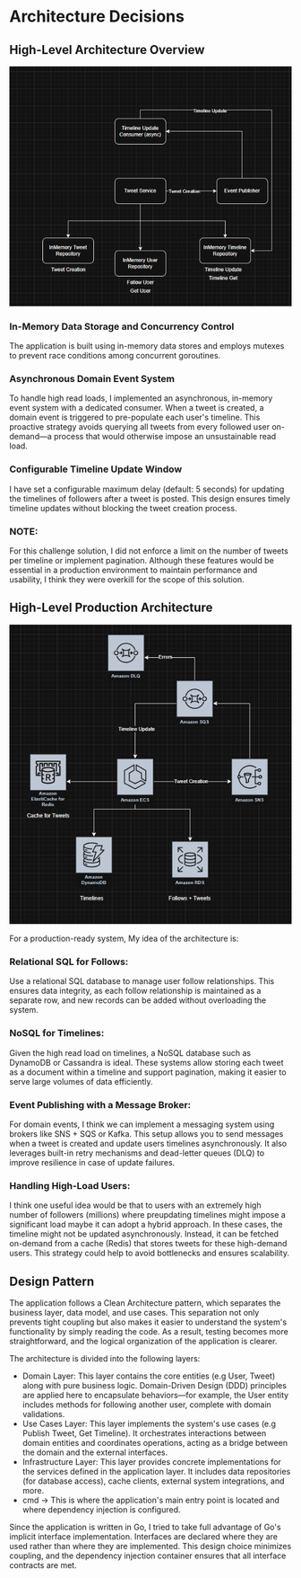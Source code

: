 # Architecture Decisions

## High-Level Architecture Overview

![architecture_project.png](architecture_project.png)

### In-Memory Data Storage and Concurrency Control
The application is built using in-memory data stores and employs mutexes to prevent race conditions among concurrent goroutines.

### Asynchronous Domain Event System
To handle high read loads, I implemented an asynchronous, in-memory event system with a dedicated consumer. When a tweet is created, a domain event is triggered to pre-populate each user's timeline. This proactive strategy avoids querying all tweets from every followed user on-demand—a process that would otherwise impose an unsustainable read load.

### Configurable Timeline Update Window
I have set a configurable maximum delay (default: 5 seconds) for updating the timelines of followers after a tweet is posted. This design ensures timely timeline updates without blocking the tweet creation process.

### NOTE:
For this challenge solution, I did not enforce a limit on the number of tweets per timeline or implement pagination. Although these features would be essential in a production environment to maintain performance and usability, I think they were overkill for the scope of this solution.

## High-Level Production Architecture

![architecture_productive.png](architecture_productive.png)

For a production-ready system, My idea of the architecture is:

### Relational SQL for Follows:
Use a relational SQL database to manage user follow relationships. This ensures data integrity, as each follow relationship is maintained as a separate row, and new records can be added without overloading the system.

### NoSQL for Timelines:
Given the high read load on timelines, a NoSQL database such as DynamoDB or Cassandra is ideal. These systems allow storing each tweet as a document within a timeline and support pagination, making it easier to serve large volumes of data efficiently.

### Event Publishing with a Message Broker:
For domain events, I think we can implement a messaging system using brokers like SNS + SQS or Kafka. This setup allows you to send messages when a tweet is created and update users timelines asynchronously. It also leverages built-in retry mechanisms and dead-letter queues (DLQ) to improve resilience in case of update failures.

### Handling High-Load Users:
I think one useful idea would be that to users with an extremely high number of followers (millions) where preupdating timelines might impose a significant load maybe it can adopt a hybrid approach. In these cases, the timeline might not be updated asynchronously. Instead, it can be fetched on-demand from a cache (Redis) that stores tweets for these high-demand users. This strategy could help to avoid bottlenecks and ensures scalability.

## Design Pattern

The application follows a Clean Architecture pattern, which separates the business layer, data model, and use cases. This separation not only prevents tight coupling but also makes it easier to understand the system's functionality by simply reading the code. As a result, testing becomes more straightforward, and the logical organization of the application is clearer.

The architecture is divided into the following layers:

* Domain Layer:
  This layer contains the core entities (e.g User, Tweet) along with pure business logic. Domain-Driven Design (DDD) principles are applied here to encapsulate behaviors—for example, the User entity includes methods for following another user, complete with domain validations.
* Use Cases Layer:
  This layer implements the system's use cases (e.g Publish Tweet, Get Timeline). It orchestrates interactions between domain entities and coordinates operations, acting as a bridge between the domain and the external interfaces.
* Infrastructure Layer:
  This layer provides concrete implementations for the services defined in the application layer. It includes data repositories (for database access), cache clients, external system integrations, and more.
* cmd -> This is where the application's main entry point is located and where dependency injection is configured.

Since the application is written in Go, I tried to take full advantage of Go's implicit interface implementation. Interfaces are declared where they are used rather than where they are implemented. This design choice minimizes coupling, and the dependency injection container ensures that all interface contracts are met.
